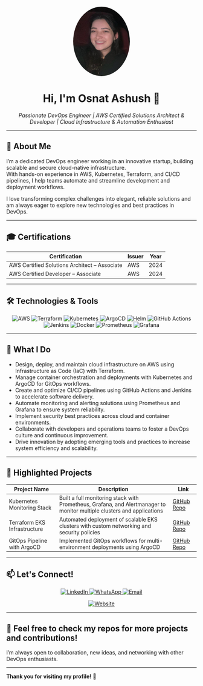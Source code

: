 <!--
  PROFILE README FOR A DEVOPS ENGINEER
  Replace "your-username" below with your actual GitHub username to fetch stats.
-->

<p align="center">
  <img src="./osnat.jpeg" alt="Osnat Achouche" width="150" style="border-radius: 50%;" />
</p>

<h1 align="center">Hi, I'm Osnat Ashush 👋</h1>

<p align="center">
  <em>Passionate DevOps Engineer | AWS Certified Solutions Architect & Developer | Cloud Infrastructure & Automation Enthusiast</em>
</p>

---

## 🚀 About Me

I’m a dedicated DevOps engineer working in an innovative startup, building scalable and secure cloud-native infrastructure.  
With hands-on experience in AWS, Kubernetes, Terraform, and CI/CD pipelines, I help teams automate and streamline development and deployment workflows.  

I love transforming complex challenges into elegant, reliable solutions and am always eager to explore new technologies and best practices in DevOps.

---

## 🎓 Certifications

| Certification                                      | Issuer | Year |
| ------------------------------------------------ | ------ | ---- |
| AWS Certified Solutions Architect – Associate    | AWS    | 2024 |
| AWS Certified Developer – Associate               | AWS    | 2024 |

---

## 🛠 Technologies & Tools

<p align="center">
  <img alt="AWS" src="https://img.shields.io/badge/AWS-232F3E?style=for-the-badge&logo=amazon-aws&logoColor=white" />
  <img alt="Terraform" src="https://img.shields.io/badge/Terraform-623CE4?style=for-the-badge&logo=terraform&logoColor=white" />
  <img alt="Kubernetes" src="https://img.shields.io/badge/Kubernetes-326CE5?style=for-the-badge&logo=kubernetes&logoColor=white" />
  <img alt="ArgoCD" src="https://img.shields.io/badge/ArgoCD-FC6D26?style=for-the-badge&logo=argo&logoColor=white" />
  <img alt="Helm" src="https://img.shields.io/badge/Helm-0F7DF0?style=for-the-badge&logo=helm&logoColor=white" />
  <img alt="GitHub Actions" src="https://img.shields.io/badge/GitHub_Actions-2088FF?style=for-the-badge&logo=github-actions&logoColor=white" />
  <img alt="Jenkins" src="https://img.shields.io/badge/Jenkins-D24939?style=for-the-badge&logo=jenkins&logoColor=white" />
  <img alt="Docker" src="https://img.shields.io/badge/Docker-2496ED?style=for-the-badge&logo=docker&logoColor=white" />
  <img alt="Prometheus" src="https://img.shields.io/badge/Prometheus-E6522C?style=for-the-badge&logo=prometheus&logoColor=white" />
  <img alt="Grafana" src="https://img.shields.io/badge/Grafana-F46800?style=for-the-badge&logo=grafana&logoColor=white" />
</p>

---

## 💼 What I Do

- Design, deploy, and maintain cloud infrastructure on AWS using Infrastructure as Code (IaC) with Terraform.
- Manage container orchestration and deployments with Kubernetes and ArgoCD for GitOps workflows.
- Create and optimize CI/CD pipelines using GitHub Actions and Jenkins to accelerate software delivery.
- Automate monitoring and alerting solutions using Prometheus and Grafana to ensure system reliability.
- Implement security best practices across cloud and container environments.
- Collaborate with developers and operations teams to foster a DevOps culture and continuous improvement.
- Drive innovation by adopting emerging tools and practices to increase system efficiency and scalability.

---

## 🌟 Highlighted Projects

| Project Name                  | Description                                                      | Link                                      |
| ---------------------------- | ----------------------------------------------------------------| ---------------------------------------- |
| Kubernetes Monitoring Stack   | Built a full monitoring stack with Prometheus, Grafana, and Alertmanager to monitor multiple clusters and applications | [GitHub Repo](https://github.com/osnat/k8s-monitoring) |
| Terraform EKS Infrastructure  | Automated deployment of scalable EKS clusters with custom networking and security policies | [GitHub Repo](https://github.com/osnat/terraform-eks) |
| GitOps Pipeline with ArgoCD   | Implemented GitOps workflows for multi-environment deployments using ArgoCD | [GitHub Repo](https://github.com/osnat/argocd-pipelines) |

---

## 📫 Let's Connect!


<p align="center">
  <a href="https://linkedin.com/in/osnat-ashush" target="_blank" rel="noopener noreferrer">
    <img alt="LinkedIn" src="https://img.shields.io/badge/LinkedIn-0A66C2?style=for-the-badge&logo=linkedin&logoColor=white" />
  </a>
  <a href="https://wa.me/1234567890" target="_blank" rel="noopener noreferrer">
    <img alt="WhatsApp" src="https://img.shields.io/badge/WhatsApp-25D366?style=for-the-badge&logo=whatsapp&logoColor=white" />
  </a>
  <a href="mailto:osnat@example.com" target="_blank" rel="noopener noreferrer">
    <img alt="Email" src="https://img.shields.io/badge/Email-D14836?style=for-the-badge&logo=gmail&logoColor=white" />
  </a>
</p>
<p align="center">
  <a href="https://osnat-ashush.netlify.app/" target="_blank" rel="noopener noreferrer">
    <img alt="Website" src="https://img.shields.io/badge/Website-0A0A0A?style=for-the-badge&logo=google-chrome&logoColor=white" />
  </a>
</p>

---


## 📝 Feel free to check my repos for more projects and contributions!  
I’m always open to collaboration, new ideas, and networking with other DevOps enthusiasts.

---

**Thank you for visiting my profile!** 🚀
